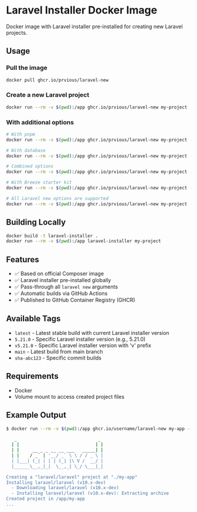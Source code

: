 # Laravel Installer Docker Image

Docker image with Laravel installer pre-installed for creating new Laravel projects.

## Usage

### Pull the image

```bash
docker pull ghcr.io/prvious/laravel-new
```

### Create a new Laravel project

```bash
docker run --rm -v $(pwd):/app ghcr.io/prvious/laravel-new my-project
```

### With additional options

```bash
# With pnpm
docker run --rm -v $(pwd):/app ghcr.io/prvious/laravel-new my-project --pnpm

# With database
docker run --rm -v $(pwd):/app ghcr.io/prvious/laravel-new my-project --database=mysql

# Combined options
docker run --rm -v $(pwd):/app ghcr.io/prvious/laravel-new my-project --pnpm --database=pgsql --git

# With Breeze starter kit
docker run --rm -v $(pwd):/app ghcr.io/prvious/laravel-new my-project --breeze

# All Laravel new options are supported
docker run --rm -v $(pwd):/app ghcr.io/prvious/laravel-new my-project --jet --stack=livewire --teams
```

## Building Locally

```bash
docker build -t laravel-installer .
docker run --rm -v $(pwd):/app laravel-installer my-project
```

## Features

-   ✅ Based on official Composer image
-   ✅ Laravel installer pre-installed globally
-   ✅ Pass-through all `laravel new` arguments
-   ✅ Automatic builds via GitHub Actions
-   ✅ Published to GitHub Container Registry (GHCR)

## Available Tags

-   `latest` - Latest stable build with current Laravel installer version
-   `5.21.0` - Specific Laravel installer version (e.g., 5.21.0)
-   `v5.21.0` - Specific Laravel installer version with 'v' prefix
-   `main` - Latest build from main branch
-   `sha-abc123` - Specific commit builds

## Requirements

-   Docker
-   Volume mount to access created project files

## Example Output

```bash
$ docker run --rm -v $(pwd):/app ghcr.io/username/laravel-new my-app --pnpm

   _                               _
  | |                             | |
  | |     __ _ _ __ __ ___   _____| |
  | |    / _` | '__/ _` \ \ / / _ \ |
  | |___| (_| | | | (_| |\ V /  __/ |
  |______\__,_|_|  \__,_| \_/ \___|_|

Creating a "laravel/laravel" project at "./my-app"
Installing laravel/laravel (v10.x-dev)
  - Downloading laravel/laravel (v10.x-dev)
  - Installing laravel/laravel (v10.x-dev): Extracting archive
Created project in /app/my-app
...
```

